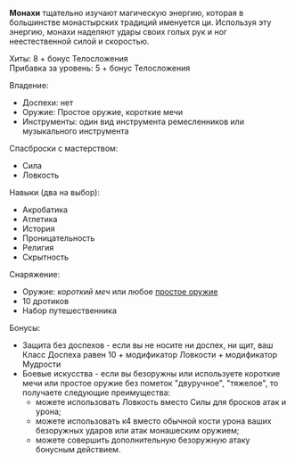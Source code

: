 **Монахи** тщательно изучают магическую энергию, которая в большинстве монастырских традиций именуется ци. Используя эту энергию, монахи наделяют удары своих голых рук и ног неестественной силой и скоростью.

Хиты: 8 + бонус Телосложения<br>
Прибавка за уровень: 5 + бонус Телосложения

Владение:
- Доспехи: нет
- Оружие: Простое оружие, короткие мечи
- Инструменты: один вид инструмента ремесленников или музыкального инструмента

Спасброски с мастерством:
- Сила
- Ловкость

Навыки (два на выбор):
- Акробатика
- Атлетика
- История
- Проницательность
- Религия
- Скрытность

Снаряжение:
- Оружие: *короткий меч* или любое [простое оружие](<../Владение оружием.md>)
- 10 дротиков
- Набор путешественника

Бонусы:
- Защита без доспехов - если вы не носите ни доспех, ни щит, ваш Класс Доспеха равен 10 + модификатор Ловкости + модификатор Мудрости
- Боевые искусства - если вы безоружны или используете короткие мечи или простое оружие без пометок "двуручное", "тяжелое", то получаете следующие преимущества:
	- можете использовать Ловкость вместо Силы для бросков атак и урона;
	- можете использовать к4 вместо обычной кости урона ваших безоружных ударов или атак монашеским оружием;
	- можете совершить дополнительную безоружную атаку бонусным действием.